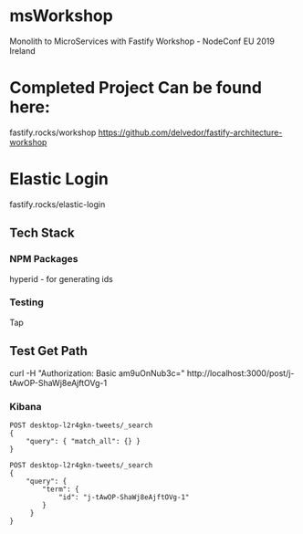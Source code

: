 # msWorkshop
Monolith to MicroServices with Fastify Workshop - NodeConf EU 2019 Ireland


# Completed Project Can be found here:
fastify.rocks/workshop
https://github.com/delvedor/fastify-architecture-workshop

# Elastic Login
fastify.rocks/elastic-login

## Tech Stack

### NPM Packages

hyperid - for generating ids

### Testing
Tap

## Test Get Path
curl -H "Authorization: Basic am9uOnNub3c=" http://localhost:3000/post/j-tAwOP-ShaWj8eAjftOVg-1


### Kibana

```
POST desktop-l2r4gkn-tweets/_search
{
    "query": { "match_all": {} }
}
```
```
POST desktop-l2r4gkn-tweets/_search
{
    "query": { 
        "term": {
            "id": "j-tAwOP-ShaWj8eAjftOVg-1"
        }
     }
}
```


